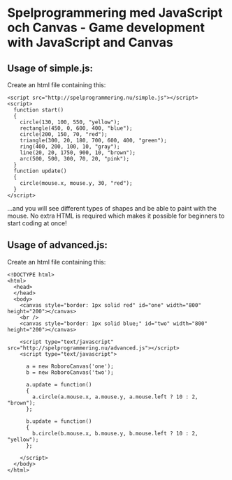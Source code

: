 Spelprogrammering med JavaScript och Canvas - Game development with JavaScript and Canvas
=========================================================================================

Usage of simple.js:
------------------

Create an html file containing this:

    <script src="http://spelprogrammering.nu/simple.js"></script>
    <script>
      function start()
      {
        circle(130, 100, 550, "yellow");
        rectangle(450, 0, 600, 400, "blue");
        circle(200, 150, 70, "red");
        triangle(300, 20, 180, 700, 600, 400, "green");
        ring(400, 200, 100, 10, "gray");
        line(20, 20, 1750, 900, 10, "brown");
        arc(500, 500, 300, 70, 20, "pink");
      }
      function update()
      {
        circle(mouse.x, mouse.y, 30, "red");
      }
    </script>

...and you will see different types of shapes and be able to paint with the mouse. No extra HTML is required which makes it possible for beginners to start coding at once!

Usage of advanced.js:
---------------------

Create an html file containing this:

    <!DOCTYPE html>
    <html>
      <head>
      </head>
      <body>
        <canvas style="border: 1px solid red" id="one" width="800" height="200"></canvas>
        <br />
        <canvas style="border: 1px solid blue;" id="two" width="800" height="200"></canvas>
    
        <script type="text/javascript" src="http://spelprogrammering.nu/advanced.js"></script>
        <script type="text/javascript">
          
          a = new RoboroCanvas('one');
          b = new RoboroCanvas('two');
    
          a.update = function()
          {
            a.circle(a.mouse.x, a.mouse.y, a.mouse.left ? 10 : 2, "brown");
          };
           
          b.update = function()
          {
            b.circle(b.mouse.x, b.mouse.y, b.mouse.left ? 10 : 2, "yellow");
          };
    
        </script>
      </body>
    </html>
